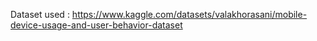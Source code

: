 Dataset used : https://www.kaggle.com/datasets/valakhorasani/mobile-device-usage-and-user-behavior-dataset
